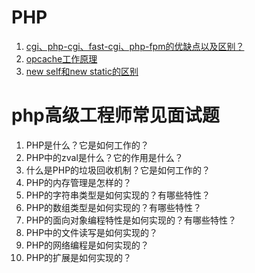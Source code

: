 # PHP

1. [cgi、php-cgi、fast-cgi、php-fpm的优缺点以及区别？](./cgi、php-cgi、fast-cgi、php-fpm的优缺点以及区别？.md)
2. [opcache工作原理](./opcache工作原理.md)
3. [new self和new static的区别](./php/new%20self%E5%92%8Cnew%20static%E7%9A%84%E5%8C%BA%E5%88%AB.md)

# php高级工程师常见面试题

1. PHP是什么？它是如何工作的？
2. PHP中的zval是什么？它的作用是什么？
3. 什么是PHP的垃圾回收机制？它是如何工作的？
4. PHP的内存管理是怎样的？
5. PHP的字符串类型是如何实现的？有哪些特性？
6. PHP的数组类型是如何实现的？有哪些特性？
7. PHP的面向对象编程特性是如何实现的？有哪些特性？
8. PHP中的文件读写是如何实现的？
9. PHP的网络编程是如何实现的？
10. PHP的扩展是如何实现的？
